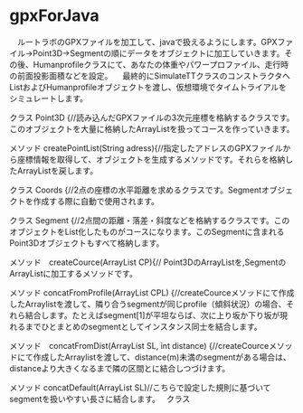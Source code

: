 # gpxForJava
　ルートラボのGPXファイルを加工して、javaで扱えるようにします。GPXファイル→Point3D→Segmentの順にデータをオブジェクトに加工していきます。その後、Humanprofileクラスにて、あなたの体重やパワープロファイル、走行時の前面投影面積などを設定。
　最終的にSimulateTTクラスのコンストラクタへ<Segment>ListおよびHumanprofileオブジェクトを渡し、仮想環境でタイムトライアルをシミュレートします。

クラス Point3D {//読み込んだGPXファイルの3次元座標を格納するクラスです。このオブジェクトを大量に格納したArrayListを扱ってコースを作っていきます。
  
  メソッド  createPointList(String adress){//指定したアドレスのGPXファイルから座標情報を取得して、オブジェクトを生成するメソッドです。それらを格納したArrayListを戻します。


クラス Coords  {//2点の座標の水平距離を求めるクラスです。Segmentオブジェクトを作成する際に自動で使用されます。


クラス Segment {//2点間の距離・落差・斜度などを格納するクラスです。このオブジェクトをList化したものがコースになります。このSegmentに含まれるPoint3Dオブジェクトもすべて格納します。

  メソッド　createCource(ArrayList<Point3D> CP){// Point3DのArrayListを,SegmentのArrayListに加工するメソッドです。

  メソッド  concatFromProfile(ArrayList<Segment> CPL) {//createCourceメソッドにて作成したArraylistを渡して、隣り合うsegmentが同じprofile（傾斜状況）の場合、それら結合します。たとえばsegment[1]が平坦ならば、次に上り坂か下り坂が現れるまでひとまとめのsegmentとしてインスタンス同士を結合します。

  メソッド　concatFromDist(ArrayList<Segment> SL, int distance) {//createCourceメソッドにて作成したArraylistを渡して、distance(m)未満のsegmentがある場合は、distanceより大きくなるまで隣の区間とに結合しつづけます。

  メソッド  concatDefault(ArrayList<Segment> SL)//こちらで設定した規則に基づいてsegmentを扱いやすい長さに結合します。
  
クラス
　　　　　　　　　　　　　　　　　　　　　　　　　　
